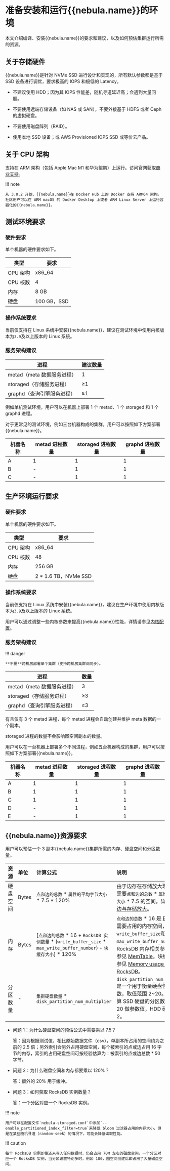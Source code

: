 


# 准备安装和运行{{nebula.name}}的环境


本文介绍编译、安装{{nebula.name}}的要求和建议，以及如何预估集群运行所需的资源。

## 关于存储硬件

{{nebula.name}}是针对 NVMe SSD 进行设计和实现的，所有默认参数都是基于 SSD 设备进行调优，要求极高的 IOPS 和极低的 Latency。

- 不建议使用 HDD；因为其 IOPS 性能差，随机寻道延迟高；会遇到大量问题。

- 不要使用远端存储设备（如 NAS 或 SAN），不要外接基于 HDFS 或者 Ceph 的虚拟硬盘。

- 不要使用磁盘阵列（RAID）。

- 使用本地 SSD 设备；或 AWS Provisioned IOPS SSD 或等价云产品。

## 关于 CPU 架构

支持在 ARM 架构（包括 Apple Mac M1 和华为鲲鹏）上运行。访问官网获取[商业支持](https://www.yueshu.com.cn/pricing)。



!!! note

    从 3.0.2 开始，{{nebula.name}}在 Docker Hub 上的 Docker 支持 ARM64 架构。社区用户可以在 ARM macOS 的 Docker Desktop 上或者 ARM Linux Server 上运行容器化的{{nebula.name}}。


  

## 测试环境要求

### 硬件要求

单个机器的硬件要求如下。

| 类型               | 要求 |
| -------- | ----------- |
| CPU 架构   | x86_64      |
| CPU 核数   | 4           |
| 内存      | 8 GB        |
| 硬盘      | 100 GB，SSD |

### 操作系统要求

当前仅支持在 Linux 系统中安装{{nebula.name}}，建议在测试环境中使用内核版本为`3.9`及以上版本的 Linux 系统。

### 服务架构建议

| 进程                     | 建议数量|
| ------------------------| ------|
| metad（meta 数据服务进程）  | 1     |
| storaged（存储服务进程）   | ≥1    |
| graphd（查询引擎服务进程）  | ≥1    |

例如单机测试环境，用户可以在机器上部署 1 个 metad、1 个 storaged 和 1 个 graphd 进程。

对于更常见的测试环境，例如三台机器构成的集群，用户可以按照如下方案部署{{nebula.name}}。

| 机器名称      | metad 进程数量     | storaged 进程数量    | graphd 进程数量    |
| ------------ | --------------- | ------------------ | ---------------- |
| A            | 1               | 1                  | 1                |
| B            | -               | 1                  | 1                |
| C            | -               | 1                  | 1                |

## 生产环境运行要求

### 硬件要求

单个机器的硬件要求如下。

| 类型      | 要求                  |
| --------  | -----------          |
| CPU 架构   | x86_64               |
| CPU 核数   | 48                   |
| 内存      | 256 GB                |
| 硬盘      | 2 * 1.6 TB，NVMe SSD |

### 操作系统要求

当前仅支持在 Linux 系统中安装{{nebula.name}}，建议在生产环境中使用内核版本为`3.9`及以上版本的 Linux 系统。

用户可以通过调整一些内核参数来提高{{nebula.name}}性能，详情请参见[内核配置](../5.configurations-and-logs/1.configurations/6.kernel-config.md)。

### 服务架构建议

!!! danger

    **不要**跨机房部署单个集群（支持跨机房集群间同步）。

| 进程                     |   数量|
| ------------------------| ------|
| metad（meta 数据服务进程）  | 3     |
| storaged（存储服务进程）   | ≥3    |
| graphd（查询引擎服务进程）  | ≥3    |

有且仅有 3 个 metad 进程，每个 metad 进程会自动创建并维护 meta 数据的一个副本。

storaged 进程的数量不会影响图空间副本的数量。

用户可以在一台机器上部署多个不同进程，例如五台机器构成的集群，用户可以按照如下方案部署{{nebula.name}}。

| 机器名称      | metad 进程数量     | storaged 进程数量    | graphd 进程数量    |
| ------------ | --------------- | ------------------ | ---------------- |
| A            | 1               | 1                  | 1                |
| B            | 1               | 1                  | 1                |
| C            | 1               | 1                  | 1                |
| D            | -               | 1                  | 1                |
| E            | -               | 1                  | 1                |

## {{nebula.name}}资源要求

用户可以预估一个 3 副本{{nebula.name}}集群所需的内存、硬盘空间和分区数量。

| 资源  |单位 | 计算公式        |说明|
|:--- |:---|:--- |:---|
| 硬盘空间  |Bytes| `点和边的总数` * `属性的平均字节大小` * 7.5 * 120% |由于边存在存储放大现象，所以需要`点和边的总数` * `属性的平均字节大小` * 7.5 的空间，详情请参见[切边与存储放大](../1.introduction/3.nebula-graph-architecture/4.storage-service.md)。|
| 内存  |Bytes| [`点和边的总数` * 16 + `RocksDB 实例数量` * (`write_buffer_size` * `max_write_buffer_number`) + `块缓存大小`] * 120% |`点和边的总数` * 16 是 [BloomFilter](https://zh.wikipedia.org/wiki/%E5%B8%83%E9%9A%86%E8%BF%87%E6%BB%A4%E5%99%A8) 需要占用的内存空间，`write_buffer_size`和`max_write_buffer_number`是 RocksDB 内存相关参数，详情请参见 [MemTable](https://github.com/facebook/rocksdb/wiki/MemTable)。块缓存大小请参见 [Memory usage in RocksDB](https://github.com/facebook/rocksdb/wiki/Memory-usage-in-RocksDB#block-cache)。|
| 分区数量 |-| `集群硬盘数量` * `disk_partition_num_multiplier`     |`disk_partition_num_multiplier`是一个用于衡量硬盘性能的整数，取值范围 2~20。建议在计算 SSD 硬盘的分区数量时使用 20 做参数值，HDD 硬盘使用 2。|

- 问题 1：为什么硬盘空间的预估公式中需要乘以 7.5？
  
   答：因为根据测试值，相比原始数据文件（csv），单副本所占用的空间约为之前的 2.5 倍；另外索引会另外占用硬盘空间，每个被索引的点或边占用 16 字节的内存，索引的占用硬盘空间可按经验估算为：被索引的点或边总数 * 50 字节。

- 问题 2：为什么磁盘空间和内存都要乘以 120%？

   答：额外的 20% 用于缓冲。

- 问题 3：如何获取 RocksDB 实例数量？

   答：一个分区对应一个 RocksDB 实例。

!!! note

    用户可以在配置文件`nebula-storaged.conf`中添加`--enable_partitioned_index_filter=true`来降低 bloom 过滤器占用的内存大小，但是在某些随机寻道（random-seek）的情况下，可能会降低读取性能。
    
!!! caution

    每个 RocksDB 实例即使还未写入任何数据时，仍会占用 70M 左右的磁盘空间。一个分区对应一个 RocksDB 实例，当分区设置特别多时，例如 100，图空间创建后即占用了大量磁盘空间。
  
